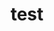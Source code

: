 ---
layout: default
layout: default
associated_platform: ooooo
last_edit: '2022-07-18T03:25:43.000Z'
location: test.com
shortname: test
title: test
uuid: recq1aiEMkX0bGfKC
---